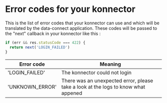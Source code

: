 Error codes for your konnector
==============================

This is the list of error codes that your konnector can use and which will be translated by the
data-connect application. These codes will be passed to the "next" callback in your konnector like
this :

```javascript
if (err && res.statusCode === 422) {
  return next('LOGIN_FAILED')
}
```

|Error code|Meaning|
|---|---|
|'LOGIN_FAILED'|The konnector could not login|
|'UNKNOWN_ERROR'|There was an unexpected error, please take a look at the logs to know what appened|
